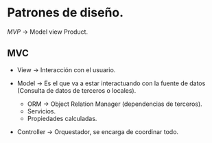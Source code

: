 # Patrones de diseño.

*MVP* -> Model view Product.

## MVC

+ View -> Interacción con el usuario.

+ Model -> Es el que va a estar interactuando con la fuente de datos (Consulta de datos de terceros o locales).
	- ORM -> Object Relation Manager (dependencias de terceros).
	- Servicios.
	- Propiedades calculadas.

+ Controller -> Orquestador, se encarga de coordinar todo.